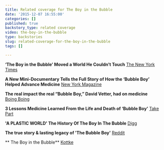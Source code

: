 ```yaml
---
title: Related coverage for The Boy in the Bubble
date: '2015-12-07 16:55:00'
categories: []
published: true
backstory_type: related coverage
video: the-boy-in-the-bubble
type: backstories
slug: related-coverage-for-the-boy-in-the-bubble
tags: []

---
```

**‘The Boy in the Bubble’ Moved a World He Couldn’t Touch**
[The New York Times](http://www.nytimes.com/2015/12/07/us/the-boy-in-the-bubble-moved-a-world-he-couldnt-touch.html)

**A New Mini-Documentary Tells the Full Story of How the ‘Bubble Boy’ Helped Advance Medicine**
[New York Magazine](http://nymag.com/scienceofus/2015/12/how-the-bubble-boy-helped-advance-medicine.html?mid=twitter_nymag#)

**The real impact the real “Bubble Boy,” David Vetter, had on medicine**
[Boing Boing](http://boingboing.net/2015/12/07/the-real-bubble-boys-impact.html)

**3 Lessons Medicine Learned From the Life and Death of ‘Bubble Boy’**
[Take Part](http://www.takepart.com/article/2015/12/07/bubble-boy?cmpid=tp-ptnr-huffpost&utm_source=huffpost&utm_medium=partner&utm_campaign=tp-traffic)

**'A PLASTIC WORLD' The History Of The Boy In The Bubble**
[Digg](http://digg.com/video/boy-bubble-retro-report)

**The true story & lasting legacy of 'The Bubble Boy'**
[Reddit](https://www.reddit.com/r/TrueReddit/comments/3vsuk7/the_true_story_lasting_legacy_of_the_bubble_boy/)

** The Boy in the Bubble**
[Kottke](http://kottke.org/15/12/the-boy-in-the-bubble)

